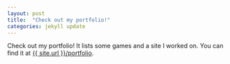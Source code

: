 ```yaml
---
layout: post
title:  "Check out my portfolio!"
categories: jekyll update
---
```

Check out my portfolio! It lists some games and a site I worked on. You can find it at [{{ site.url }}/portfolio](here).
